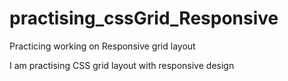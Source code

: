 # practising_cssGrid_Responsive
Practicing working on Responsive grid layout

I am practising CSS grid layout with responsive design